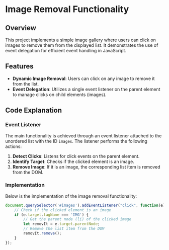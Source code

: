 # Image Removal Functionality

## Overview
This project implements a simple image gallery where users can click on images to remove them from the displayed list. It demonstrates the use of event delegation for efficient event handling in JavaScript.

## Features
- **Dynamic Image Removal**: Users can click on any image to remove it from the list.
- **Event Delegation**: Utilizes a single event listener on the parent element to manage clicks on child elements (images).

## Code Explanation

### Event Listener
The main functionality is achieved through an event listener attached to the unordered list with the ID `images`. The listener performs the following actions:

1. **Detect Clicks**: Listens for click events on the parent element.
2. **Identify Target**: Checks if the clicked element is an image.
3. **Remove Image**: If it is an image, the corresponding list item is removed from the DOM.

### Implementation
Below is the implementation of the image removal functionality:

```javascript
document.querySelector('#images').addEventListener("click", function(e) {
    // Check if the clicked element is an image
    if (e.target.tagName === 'IMG') {
        // Get the parent node (li) of the clicked image
        let removIt = e.target.parentNode;
        // Remove the list item from the DOM
        removIt.remove();
    }
});
